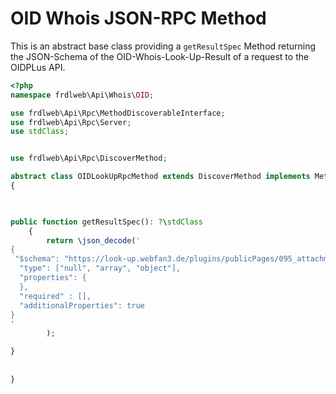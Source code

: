 # OID Whois JSON-RPC Method
This is an abstract base class providing a `getResultSpec` Method returning the JSON-Schema of the OID-Whois-Look-Up-Result of a request to the OIDPLus API.

````PHP
<?php
namespace frdlweb\Api\Whois\OID;

use frdlweb\Api\Rpc\MethodDiscoverableInterface;
use frdlweb\Api\Rpc\Server;
use stdClass;


use frdlweb\Api\Rpc\DiscoverMethod;

abstract class OIDLookUpRpcMethod extends DiscoverMethod implements MethodDiscoverableInterface
{


 
public function getResultSpec(): ?\stdClass
    {
        return \json_decode('
{
 "$schema": "https://look-up.webfan3.de/plugins/publicPages/095_attachments/download.php?id=oid:1.3.6.1.4.1.37553.8.1.8.1.13878.31765&filename=oid-look-up.json#",
  "type": ["null", "array", "object"],
  "properties": {
  },
  "required" : [],
  "additionalProperties": true
}
'
        );

}
    
    
}
````
